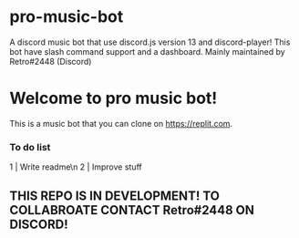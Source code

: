 # pro-music-bot
A discord music bot that use discord.js version 13 and discord-player! This bot have slash command support and a dashboard. Mainly maintained by Retro#2448 (Discord)

# Welcome to pro music bot!

This is a music bot that you can clone on https://replit.com.

### To do list

1 | Write readme\n
2 | Improve stuff

## THIS REPO IS IN DEVELOPMENT! TO COLLABROATE CONTACT Retro#2448 ON DISCORD!
